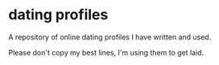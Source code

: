 # dating profiles

A repository of online dating profiles I have written and used.

Please don't copy my best lines, I'm using them to get laid.

